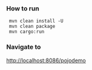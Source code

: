 ### How to run

```
 mvn clean install -U
 mvn clean package
 mvn cargo:run
```

### Navigate to

[http://localhost:8086/pojodemo](http://localhost:8086/pojodemo)
